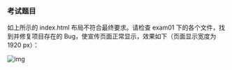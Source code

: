 ### 考试题目

如上所示的 index.html 布局不符合最终要求。请检查 exam01 下的各个文件，找到并修复项目存在的 Bug，使宣传页面正常显示，效果如下（页面显示宽度为 1920 px）：

![img](https://doc.shiyanlou.com/courses/4450/214893/c8a73bbc4c3896c8f4c69b072cbb4007-0)

